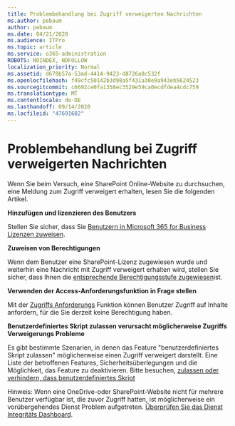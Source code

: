 ```yaml
---
title: Problembehandlung bei Zugriff verweigerten Nachrichten
ms.author: pebaum
author: pebaum
ms.date: 04/21/2020
ms.audience: ITPro
ms.topic: article
ms.service: o365-administration
ROBOTS: NOINDEX, NOFOLLOW
localization_priority: Normal
ms.assetid: d678b57a-53ad-4414-9423-d8726a0c532f
ms.openlocfilehash: f49cfc50142b3d98a5f431a38e9a943eb5624523
ms.sourcegitcommit: c6692ce0fa1358ec3529e59ca0ecdfdea4cdc759
ms.translationtype: MT
ms.contentlocale: de-DE
ms.lasthandoff: 09/14/2020
ms.locfileid: "47691682"
---
```

# <a name="troubleshoot-access-denied-messages"></a>Problembehandlung bei Zugriff verweigerten Nachrichten

Wenn Sie beim Versuch, eine SharePoint Online-Website zu durchsuchen, eine Meldung zum Zugriff verweigert erhalten, lesen Sie die folgenden Artikel.

**Hinzufügen und lizenzieren des Benutzers**

Stellen Sie sicher, dass Sie [Benutzern in Microsoft 365 for Business Lizenzen zuweisen](https://docs.microsoft.com/microsoft-365/admin/add-users/add-users).

**Zuweisen von Berechtigungen**

Wenn dem Benutzer eine SharePoint-Lizenz zugewiesen wurde und weiterhin eine Nachricht mit Zugriff verweigert erhalten wird, stellen Sie sicher, dass Ihnen die [entsprechende Berechtigungsstufe zugewiesen](https://docs.microsoft.com/sharepoint/understanding-permission-levels)ist.

**Verwenden der Access-Anforderungsfunktion in Frage stellen**

Mit der [Zugriffs Anforderungs](https://support.office.com/article/Set-up-and-manage-access-requests-94B26E0B-2822-49D4-929A-8455698654B3) Funktion können Benutzer Zugriff auf Inhalte anfordern, für die Sie derzeit keine Berechtigung haben. 

**Benutzerdefiniertes Skript zulassen verursacht möglicherweise Zugriffs Verweigerungs Probleme**

Es gibt bestimmte Szenarien, in denen das Feature "benutzerdefiniertes Skript zulassen" möglicherweise einen Zugriff verweigert darstellt. Eine Liste der betroffenen Features, Sicherheitsüberlegungen und die Möglichkeit, das Feature zu deaktivieren. Bitte besuchen, [zulassen oder verhindern, dass benutzerdefiniertes Skript](https://docs.microsoft.com/sharepoint/allow-or-prevent-custom-script)

Hinweis: Wenn eine OneDrive-oder SharePoint-Website nicht für mehrere Benutzer verfügbar ist, die zuvor Zugriff hatten, ist möglicherweise ein vorübergehendes Dienst Problem aufgetreten. [Überprüfen Sie das Dienst Integritäts Dashboard](https://portal.office.com/adminportal/home#/servicehealth).


  

